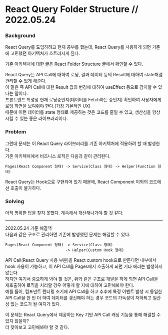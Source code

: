# React Query Folder Structure // 2022.05.24

### Background

React Query를 도입하려고 현재 공부를 했는데, React Query를 사용하게 되면 기존에 고민했던 아키텍처가 흐트러지게 된다.

기존 아키텍처에 대한 글은 React Folder Structure 글에서 확인할 수 있다.

React Query는 API Call에 대하여 로딩, 결과 데이터 등의 Result에 대하여 state처럼 관리할 수 있게 해준다.  
이 말은 즉 API Call에 대한 Result 값의 변경에 대하여 useEffect 등으로 감지할 수 있다는 말이다.  
프론트엔드 특성상 현재 로딩중인지(데이터를 Fetch하는 중인지) 확인하여 사용자에게 로딩 화면을 보여줘야 한다.(가장 기본적인 UX)  
때문에 이런 데이터를 state 형태로 제공하는 것은 코드를 줄일 수 있고, 생산성을 향상 시킬 수 있는 좋은 라이브러리이다.

### Problem

그런데 문제는 이 React Query 라이브러리를 기존 아키텍처에 적용하려 할 때 발생한다.  
기존 아키텍처에서 비즈니스 로직은 다음과 같이 관리된다.

```text
Pages(React Component 형태) -> Service(Class 형태) -> Helper(Function 형태)
```

React Query는 Hook으로 구현되어 있기 때문에, React Component 이외의 코드에선 호출이 불가하다.

### Solving

아직 명확한 답을 찾지 못했다. 계속해서 개선해나가야 할 것 같다.

-----

2022.05.24 기준 해결책  
다음과 같은 구조로 관리하면 기존에 발생했던 문제는 해결할 수 있다.

```text
Pages(React Component 형태) -> Service(Class 형태)
                           -> Helper(Custom Hook 형태)
```

API Call(React Query 사용 부분)을 React custom hook으로 만든다면 내부에서 hook 사용이 가능하고, 이 API Call을 Pages에서 호출하게 되면 기타 에러는 발생하지 않는다.  
하지만 여기서 중요하게 봐야 할 것은, 위와 같은 구조로 개발을 하게 되면 API Call을 재호출하여 로직을 처리할 경우 어떻게 할 지에 대하여 고민해봐야 한다.  
예를 들어, 컴포넌트 렌더링 초기에 API Call을 하고 추후에 특정 이벤트 발생 시 동일한 API Call을 한 번 더 하여 데이터를 갱신해야 하는 경우 코드의 가독성이 저하되고 일관성 없는 코드가 될 여지가 있다.

이 문제는 React Query에서 제공하는 Key 기반 API Call 캐싱 기능을 통해 해결할 수 있지 않을까?  
더 찾아보고 고민해봐야 할 것 같다.
